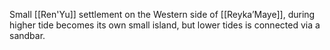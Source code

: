 Small [[Ren'Yu]] settlement on the Western side of [[Reyka’Maye]], during higher tide becomes its own small island, but lower tides is connected via a sandbar.